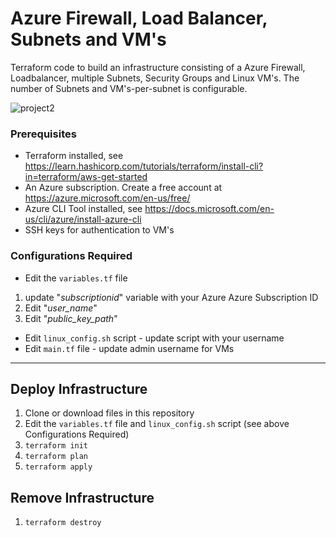 # Azure Firewall, Load Balancer, Subnets and VM's #  
Terraform code to build an infrastructure consisting of a Azure Firewall, Loadbalancer, multiple Subnets, Security Groups and Linux VM's. The number of Subnets and VM's-per-subnet is configurable.  

![project2](https://user-images.githubusercontent.com/15988353/126065247-7e8c5a16-2ea7-4190-aa08-f649ddcf59d5.png)


### Prerequisites ###

* Terraform installed, see https://learn.hashicorp.com/tutorials/terraform/install-cli?in=terraform/aws-get-started  
* An Azure subscription. Create a free account at https://azure.microsoft.com/en-us/free/
* Azure CLI Tool installed, see https://docs.microsoft.com/en-us/cli/azure/install-azure-cli  
* SSH keys for authentication to VM's

### Configurations Required ###
* Edit the ```variables.tf``` file  
 1. update "*subscriptionid*" variable with your Azure Azure Subscription ID
 2. Edit "*user_name*"
 3. Edit "*public_key_path*"
* Edit ```linux_config.sh``` script - update script with your username 
* Edit ```main.tf``` file - update admin username for VMs

- - -  
## Deploy Infrastructure ##

1. Clone or download files in this repository
2. Edit the ```variables.tf``` file and ```linux_config.sh``` script (see above Configurations Required)
3. ```terraform init```
4. ```terraform plan```
5. ```terraform apply```

## Remove Infrastructure ##
1. ```terraform destroy```
